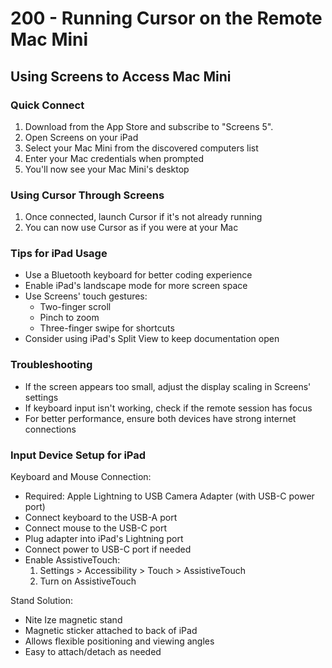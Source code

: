 # 200 - Running Cursor on the Remote Mac Mini

## Using Screens to Access Mac Mini

### Quick Connect
1. Download from the App Store and subscribe to "Screens 5".
2. Open Screens on your iPad
3. Select your Mac Mini from the discovered computers list
4. Enter your Mac credentials when prompted
5. You'll now see your Mac Mini's desktop

### Using Cursor Through Screens
1. Once connected, launch Cursor if it's not already running
2. You can now use Cursor as if you were at your Mac

### Tips for iPad Usage
- Use a Bluetooth keyboard for better coding experience
- Enable iPad's landscape mode for more screen space
- Use Screens' touch gestures:
  - Two-finger scroll
  - Pinch to zoom
  - Three-finger swipe for shortcuts
- Consider using iPad's Split View to keep documentation open

### Troubleshooting
- If the screen appears too small, adjust the display scaling in Screens' settings
- If keyboard input isn't working, check if the remote session has focus
- For better performance, ensure both devices have strong internet connections

### Input Device Setup for iPad

Keyboard and Mouse Connection:
- Required: Apple Lightning to USB Camera Adapter (with USB-C power port)
- Connect keyboard to the USB-A port
- Connect mouse to the USB-C port
- Plug adapter into iPad's Lightning port
- Connect power to USB-C port if needed
- Enable AssistiveTouch:
  1. Settings > Accessibility > Touch > AssistiveTouch
  2. Turn on AssistiveTouch

Stand Solution:
- Nite Ize magnetic stand
- Magnetic sticker attached to back of iPad
- Allows flexible positioning and viewing angles
- Easy to attach/detach as needed